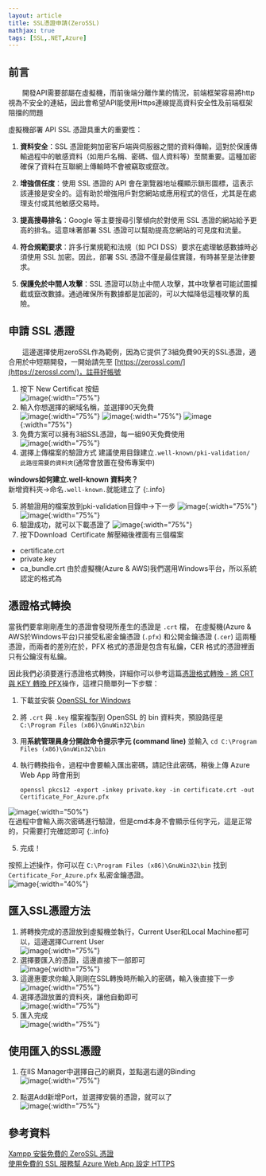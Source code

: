 ```yaml
---
layout: article
title: SSL憑證申請(ZeroSSL)
mathjax: true
tags: [SSL,.NET,Azure]
---
```


## 前言
&emsp;&emsp;開發API需要部屬在虛擬機，而前後端分離作業的情況，前端框架容易將http視為不安全的連結，因此會希望API能使用Https連線提高資料安全性及前端框架阻擋的問題

虛擬機部署 API SSL 憑證具重大的重要性：

1.  **資料安全**：SSL 憑證能夠加密客戶端與伺服器之間的資料傳輸，這對於保護傳輸過程中的敏感資料（如用戶名稱、密碼、個人資料等）至關重要。這種加密確保了資料在互聯網上傳輸時不會被竊取或竄改。
    
2.  **增強信任度**：使用 SSL 憑證的 API 會在瀏覽器地址欄顯示鎖形圖標，這表示該連接是安全的。這有助於增強用戶對您網站或應用程式的信任，尤其是在處理支付或其他敏感交易時。
    
3.  **提高搜尋排名**：Google 等主要搜尋引擎傾向於對使用 SSL 憑證的網站給予更高的排名。這意味著部署 SSL 憑證可以幫助提高您網站的可見度和流量。
    
4.  **符合規範要求**：許多行業規範和法規（如 PCI DSS）要求在處理敏感數據時必須使用 SSL 加密。因此，部署 SSL 憑證不僅是最佳實踐，有時甚至是法律要求。
    
5.  **保護免於中間人攻擊**：SSL 憑證可以防止中間人攻擊，其中攻擊者可能試圖攔截或竄改數據。通過確保所有數據都是加密的，可以大幅降低這種攻擊的風險。

## 申請 SSL 憑證
&emsp;&emsp;這邊選擇使用zeroSSL作為範例，因為它提供了3組免費90天的SSL憑證，適合用於中短期開發，一開始請先至 [https://zerossl.com/](https://zerossl.com/)，註冊好帳號

1. 按下 New Certificat 按鈕  
![image](https://hackmd.io/_uploads/rJqFKviBp.png){:width="75%"}
2. 輸入你想選擇的網域名稱，並選擇90天免費  
![image](https://hackmd.io/_uploads/BJZhYPjST.png){:width="75%"}
![image](https://hackmd.io/_uploads/H1UAtDjrp.png){:width="75%"}
![image](https://hackmd.io/_uploads/r1zkcvsrp.png){:width="75%"}
3. 免費方案可以擁有3組SSL憑證，每一組90天免費使用  
![image](https://hackmd.io/_uploads/H1CZ5wiB6.png){:width="75%"}
4. 選擇上傳檔案的驗證方式
建議使用目錄建立`.well-known/pki-validation/ 此路徑需要的資料夾`(通常會放置在發佈專案中)


**windows如何建立.well-known 資料夾？**  
新增資料夾&rarr;命名`.well-known.`就能建立了
{:.info}

5. 將驗證用的檔案放到pki-validation目錄中&rarr;下一步
![image](https://hackmd.io/_uploads/rkz5jPoSa.png){:width="75%"}
![image](https://hackmd.io/_uploads/SJ_RiPsHT.png){:width="75%"}
6. 驗證成功，就可以下載憑證了
![image](https://hackmd.io/_uploads/rJfl2wiHT.png){:width="75%"}
7. 按下Download  Certificate 解壓縮後裡面有三個檔案  
* certificate.crt  
* private.key  
* ca_bundle.crt
由於虛擬機(Azure & AWS)我們選用Windows平台，所以系統認定的格式為

## 憑證格式轉換


當我們要拿剛剛產生的憑證會發現所產生的憑證是 `.crt` 檔， 在虛擬機(Azure & AWS於Windows平台)只接受私密金鑰憑證 (`.pfx`) 和公開金鑰憑證 (`.cer`) 這兩種憑證，而兩者的差別在於，PFX 格式的憑證是包含有私鑰，CER 格式的憑證裡面只有公鑰沒有私鑰。

因此我們必須要進行憑證格式轉換，詳細你可以參考這篇[憑證格式轉換 \- 將 CRT 與 KEY 轉換 PFX](http://dog0416.blogspot.com/2017/08/opensslwindows-crt-key-pfx.html)操作，這裡只簡單列一下步驟：

1.  下載並安裝 [OpenSSL for Windows](http://gnuwin32.sourceforge.net/packages/openssl.htm)
2.  將 `.crt` 與 `.key` 檔案複製到 OpenSSL 的 bin 資料夾，預設路徑是 `C:\Program Files (x86)\GnuWin32\bin`
3.  用**系統管理員身分開啟命令提示字元 (command line)** 並輸入 `cd C:\Program Files (x86)\GnuWin32\bin`
4.  執行轉換指令，過程中會要輸入匯出密碼，請記住此密碼，稍後上傳 Azure Web App 時會用到

     `openssl pkcs12 -export -inkey private.key -in certificate.crt -out Certificate_For_Azure.pfx`




![image](https://hackmd.io/_uploads/B13OCwjrp.png){:width="50%"}   
在過程中會輸入兩次密碼進行驗證，但是cmd本身不會顯示任何字元，這是正常的，只需要打完確認即可
{:.info}



5.  完成！

按照上述操作，你可以在 `C:\Program Files (x86)\GnuWin32\bin` 找到 `Certificate_For_Azure.pfx` 私密金鑰憑證。  
![image](https://hackmd.io/_uploads/B1qcAviBT.png){:width="40%"}

## 匯入SSL憑證方法

1. 將轉換完成的憑證放到虛擬機並執行，Current User和Local Machine都可以，這邊選擇Current User  
![image](https://hackmd.io/_uploads/B1NukNhSa.png){:width="75%"}
2. 選擇要匯入的憑證，這邊直接下一部即可  
![image](https://hackmd.io/_uploads/H1cTkE3rp.png){:width="75%"}
3. 這邊惠要求你輸入剛剛在SSL轉換時所輸入的密碼，輸入後直接下一步  
![image](https://hackmd.io/_uploads/SJGHgE3ra.png){:width="75%"}
5. 選擇憑證放置的資料夾，讓他自動即可  
![image](https://hackmd.io/_uploads/rJF-e43Sa.png){:width="75%"}
6. 匯入完成  
![image](https://hackmd.io/_uploads/HygVx43Sp.png){:width="75%"}

## 使用匯入的SSL憑證


1. 在IIS Manager中選擇自己的網頁，並點選右邊的Binding  
![image](https://hackmd.io/_uploads/B1k0gN2r6.png){:width="75%"}

2. 點選Add新增Port，並選擇安裝的憑證，就可以了  
![image](https://hackmd.io/_uploads/SkyJzEhrT.png){:width="75%"}

## 參考資料
[Xampp 安裝免費的 ZeroSSL 憑證](https://blog.hahasmile.com/xampp-zerossl/#google_vignette)  
[使用免費的 SSL 服務幫 Azure Web App 設定 HTTPS](https://blog.poychang.net/setting-azure-web-app-to-https-with-free-ssl-service/)





